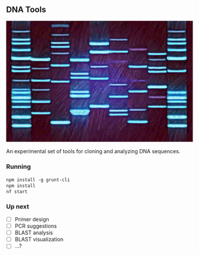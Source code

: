 ## DNA Tools ##

![DNA Tools](https://raw.githubusercontent.com/davejacobs/dna-tools/master/src/client/public/images/dna-gel.jpg)

An experimental set of tools for cloning and analyzing DNA sequences.

### Running ###

    npm install -g grunt-cli
    npm install
    nf start

### Up next ###

- [ ] Primer design
- [ ] PCR suggestions
- [ ] BLAST analysis
- [ ] BLAST visualization
- [ ] ...?
